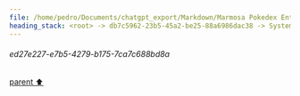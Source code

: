 ```yaml
---
file: /home/pedro/Documents/chatgpt_export/Markdown/Marmosa Pokedex Entry.md
heading_stack: <root> -> db7c5962-23b5-45a2-be25-88a6986dac38 -> System -> 25cff26b-76b2-46cc-90a9-8c2aee052b9e -> System -> aaa243df-092b-4cdc-8a38-cb7344ee1d2c -> User -> ed27e227-e7b5-4279-b175-7ca7c688bd8a
---
```

###### ed27e227-e7b5-4279-b175-7ca7c688bd8a
[parent ⬆️](#aaa243df-092b-4cdc-8a38-cb7344ee1d2c)
